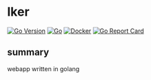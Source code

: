 # lker

[![Go Version](https://img.shields.io/github/go-mod/go-version/ecshreve/lker)](https://golang.org/doc/go1.19)
[![Go](https://github.com/ecshreve/lker/actions/workflows/go.yml/badge.svg)](https://github.com/ecshreve/lker/actions/workflows/go.yml)
[![Docker](https://github.com/ecshreve/lker/actions/workflows/docker.yml/badge.svg)](https://github.com/ecshreve/lker/actions/workflows/docker.yml)
[![Go Report Card](https://goreportcard.com/badge/github.com/ecshreve/lker)](https://goreportcard.com/report/github.com/ecshreve/lker)


## summary

webapp written in golang
